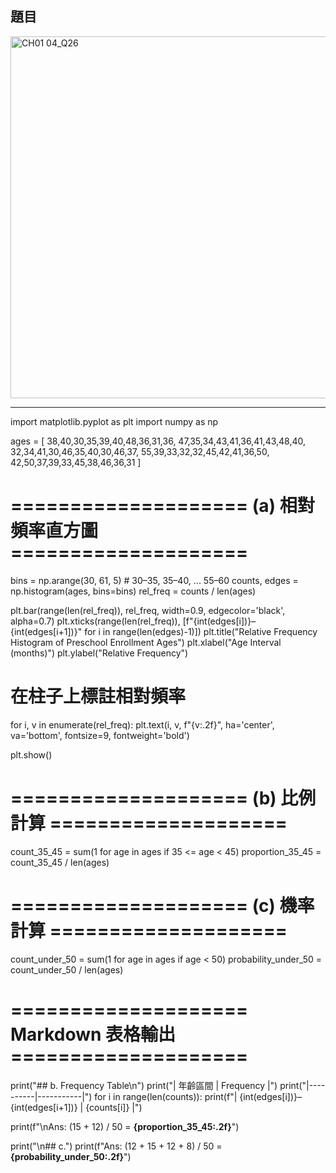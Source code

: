 ## 題目
<img width="559" height="579" alt="CH01 04_Q26" src="https://github.com/user-attachments/assets/c3c49a80-ea28-4a57-b373-1143db90106a" />

---
import matplotlib.pyplot as plt
import numpy as np

ages = [
    38,40,30,35,39,40,48,36,31,36,
    47,35,34,43,41,36,41,43,48,40,
    32,34,41,30,46,35,40,30,46,37,
    55,39,33,32,32,45,42,41,36,50,
    42,50,37,39,33,45,38,46,36,31
]

# ==================== (a) 相對頻率直方圖 ====================
bins = np.arange(30, 61, 5)  # 30–35, 35–40, ... 55–60
counts, edges = np.histogram(ages, bins=bins)
rel_freq = counts / len(ages)

plt.bar(range(len(rel_freq)), rel_freq, width=0.9, edgecolor='black', alpha=0.7)
plt.xticks(range(len(rel_freq)), [f"{int(edges[i])}–{int(edges[i+1])}" for i in range(len(edges)-1)])
plt.title("Relative Frequency Histogram of Preschool Enrollment Ages")
plt.xlabel("Age Interval (months)")
plt.ylabel("Relative Frequency")

# 在柱子上標註相對頻率
for i, v in enumerate(rel_freq):
    plt.text(i, v, f"{v:.2f}", ha='center', va='bottom', fontsize=9, fontweight='bold')

plt.show()

# ==================== (b) 比例計算 ====================
count_35_45 = sum(1 for age in ages if 35 <= age < 45)
proportion_35_45 = count_35_45 / len(ages)

# ==================== (c) 機率計算 ====================
count_under_50 = sum(1 for age in ages if age < 50)
probability_under_50 = count_under_50 / len(ages)

# ==================== Markdown 表格輸出 ====================
print("## b. Frequency Table\n")
print("| 年齡區間 | Frequency |")
print("|----------|-----------|")
for i in range(len(counts)):
    print(f"| {int(edges[i])}–{int(edges[i+1])} | {counts[i]} |")

print(f"\nAns: (15 + 12) / 50 = **{proportion_35_45:.2f}**")

print("\n## c.")
print(f"Ans: (12 + 15 + 12 + 8) / 50 = **{probability_under_50:.2f}**")

